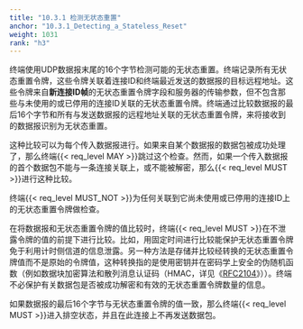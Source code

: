 ```yaml
---
title: "10.3.1 检测无状态重置"
anchor: "10.3.1_Detecting_a_Stateless_Reset"
weight: 1031
rank: "h3"
---
```


终端使用UDP数据报末尾的16个字节检测可能的无状态重置。终端记录所有无状态重置令牌，这些令牌关联着连接ID和终端最近发送的数据报的目标远程地址。这些令牌来自**新连接ID帧**的无状态重置令牌字段和服务器的传输参数，但不包含那些与未使用的或已停用的连接ID关联的无状态重置令牌。终端通过比较数据报的最后16个字节和所有与发送数据报的远程地址关联的无状态重置令牌，来将接收到的数据报识别为无状态重置。

这种比较可以为每个传入数据报进行。如果来自某个数据报的数据包被成功处理了，那么终端{{< req_level MAY >}}跳过这个检查。然而，如果一个传入数据报的首个数据包不能与一条连接关联上，或不能被解密，那么{{< req_level MUST >}}进行这种比较。

终端{{< req_level MUST_NOT >}}为任何关联到它尚未使用或已停用的连接ID上的无状态重置令牌做检查。

在将数据报和无状态重置令牌的值比较时，终端{{< req_level MUST >}}在不泄露令牌的值的前提下进行比较。比如，用固定时间进行比较能保护无状态重置令牌免于利用计时侧信道的信息泄露。另一种方法是存储并比较经转换的无状态重置令牌值而不是原始的令牌值，这种转换指的是使用密钥并在密码学上安全的伪随机函数（例如数据块加密算法和散列消息认证码（HMAC，详见《[RFC2104](https://www.rfc-editor.org/info/rfc2104)》））。终端不必保护有关数据包是否被成功解密和有效的无状态重置令牌数量的信息。

如果数据报的最后16个字节与无状态重置令牌的值一致，那么终端{{< req_level MUST >}}进入排空状态，并且在此连接上不再发送数据包。
